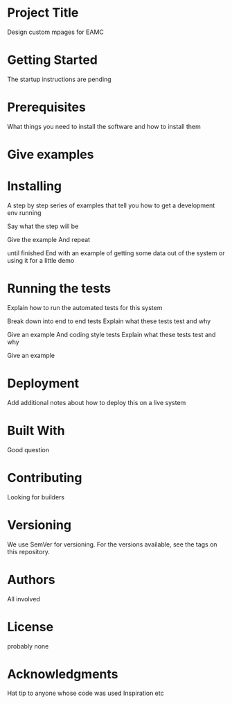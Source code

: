# Project Title
Design custom mpages for EAMC

# Getting Started
The startup instructions are pending

# Prerequisites
What things you need to install the software and how to install them

# Give examples
# Installing
A step by step series of examples that tell you how to get a development env running

Say what the step will be

Give the example
And repeat

until finished
End with an example of getting some data out of the system or using it for a little demo

# Running the tests
Explain how to run the automated tests for this system

Break down into end to end tests
Explain what these tests test and why

Give an example
And coding style tests
Explain what these tests test and why

Give an example
# Deployment
Add additional notes about how to deploy this on a live system

# Built With
Good question


# Contributing
Looking for builders


# Versioning
We use SemVer for versioning. For the versions available, see the tags on this repository.

# Authors
All involved

# License
probably none

# Acknowledgments
Hat tip to anyone whose code was used
Inspiration
etc
